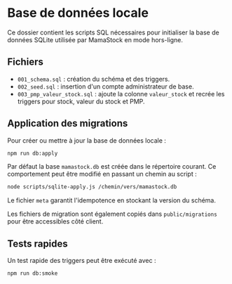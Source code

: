 # Base de données locale

Ce dossier contient les scripts SQL nécessaires pour initialiser la base de données SQLite utilisée par MamaStock en mode hors-ligne.

## Fichiers
- `001_schema.sql` : création du schéma et des triggers.
- `002_seed.sql` : insertion d'un compte administrateur de base.
- `003_pmp_valeur_stock.sql` : ajoute la colonne `valeur_stock` et recrée les triggers pour stock, valeur du stock et PMP.

## Application des migrations
Pour créer ou mettre à jour la base de données locale :

```bash
npm run db:apply
```

Par défaut la base `mamastock.db` est créée dans le répertoire courant. Ce comportement peut être modifié en passant un chemin au script :

```bash
node scripts/sqlite-apply.js /chemin/vers/mamastock.db
```

Le fichier `meta` garantit l'idempotence en stockant la version du schéma.

Les fichiers de migration sont également copiés dans `public/migrations` pour être accessibles côté client.

## Tests rapides
Un test rapide des triggers peut être exécuté avec :

```bash
npm run db:smoke
```
